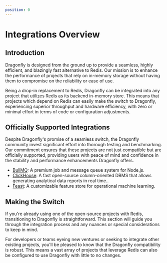 ```yaml
---
position: 0
---
```


# Integrations Overview

## Introduction

Dragonfly is designed from the ground up to provide a seamless, highly efficient, and blazingly fast alternative to Redis.
Our mission is to enhance the performance of projects that rely on in-memory storage without having them to compromise on the reliability or ease of use.

Being a drop-in replacement to Redis, Dragonfly can be integrated into any project that utilizes Redis as its backend in-memory store.
This means that projects which depend on Redis can easily make the switch to Dragonfly, experiencing superior throughput and hardware efficiency,
with zero or minimal effort in terms of code or configuration adjustments.

## Officially Supported Integrations

Despite Dragonfly's promise of a seamless switch, the Dragonfly community invest significant effort into thorough testing and benchmarking.
Our commitment ensures that these projects are not just compatible but are officially supported,
providing users with peace of mind and confidence in the stability and performance enhancements Dragonfly offers.

- [BullMQ](./bullmq.md): A premium job and message queue system for Node.js.
- [ClickHouse](./clickhouse.md): A fast open-source column-oriented DBMS that allows generating analytical data reports in real time.. 
- [Feast](./feast.md): A customizable feature store for operational machine learning.

## Making the Switch

If you're already using one of the open-source projects with Redis, transitioning to Dragonfly is straightforward.
This section will guide you through the integration process and any nuances or special considerations to keep in mind.

For developers or teams eyeing new ventures or seeking to integrate other existing projects, you'll be pleased to know that the Dragonfly compatibility is robust.
This means a vast array of projects that leverage Redis can also be configured to use Dragonfly with little to no changes.
